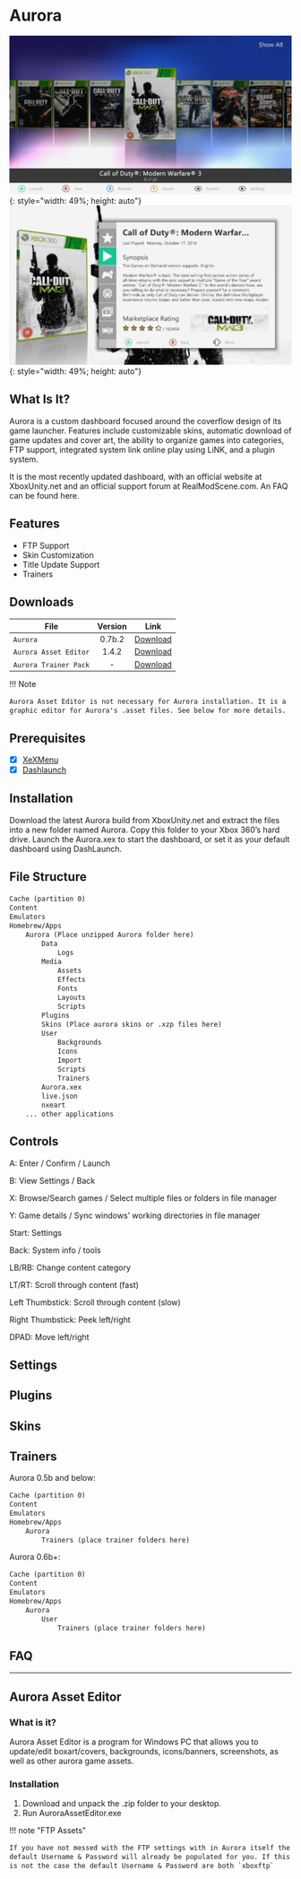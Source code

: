 # Aurora

![](../assets/images/Aurora1.png){: style="width: 49%; height: auto"}
![](../assets/images/Aurora2.png){: style="width: 49%; height: auto"}

## What Is It?

Aurora is a custom dashboard focused around the coverflow design of its game launcher. Features include customizable skins, automatic download of game updates and cover art, the ability to organize games into categories, FTP support, integrated system link online play using LiNK, and a plugin system.

It is the most recently updated dashboard, with an official website at XboxUnity.net and an official support forum at RealModScene.com. An FAQ can be found here.

## Features

* FTP Support
* Skin Customization
* Title Update Support
* Trainers

## Downloads

| File                  | Version | Link                                                                                           |
|-----------------------|:-------:|------------------------------------------------------------------------------------------------|
| `Aurora`              | 0.7b.2  | [Download](http://phoenix.xboxunity.net/downloads/Aurora%200.7b.2%20-%20Release%20Package.rar) |
| `Aurora Asset Editor` |  1.4.2  | [Download](https://github.com/XboxUnity/AuroraAssetEditor/releases)                            |
| `Aurora Trainer Pack` |    -    | [Download](https://drive.google.com/file/d/1a46uoDem1OvK80HhVk1Mvwdrtku9jS7g/view?usp=sharing) |

!!! Note

    Aurora Asset Editor is not necessary for Aurora installation. It is a graphic editor for Aurora's .asset files. See below for more details.

## Prerequisites

* [x] [XeXMenu](../xexmenu.md)
* [x] [Dashlaunch](../dashlaunch)

## Installation

Download the latest Aurora build from XboxUnity.net and extract the files into a new folder named Aurora. Copy this folder to your Xbox 360’s hard drive. Launch the Aurora.xex to start the dashboard, or set it as your default dashboard using DashLaunch.

## File Structure

``` { .yaml .no-copy }
Cache (partition 0)
Content
Emulators
Homebrew/Apps
    Aurora (Place unzipped Aurora folder here)
        Data
            Logs
        Media
            Assets
            Effects
            Fonts
            Layouts
            Scripts
        Plugins
        Skins (Place aurora skins or .xzp files here)
        User
            Backgrounds
            Icons
            Import
            Scripts
            Trainers
        Aurora.xex
        live.json
        nxeart
    ... other applications
```

## Controls

A: Enter / Confirm / Launch

B: View Settings / Back

X: Browse/Search games / Select multiple files or folders in file manager

Y: Game details / Sync windows’ working directories in file manager

Start: Settings

Back: System info / tools

LB/RB: Change content category

LT/RT: Scroll through content (fast)

Left Thumbstick: Scroll through content (slow)

Right Thumbstick: Peek left/right

DPAD: Move left/right

## Settings



## Plugins



## Skins

## Trainers

Aurora 0.5b and below:
``` { .yaml .no-copy }
Cache (partition 0)
Content
Emulators
Homebrew/Apps
    Aurora 
        Trainers (place trainer folders here)
```

Aurora 0.6b+:
``` { .yaml .no-copy }
Cache (partition 0)
Content
Emulators
Homebrew/Apps
    Aurora 
        User
            Trainers (place trainer folders here)
```

## FAQ

---

## Aurora Asset Editor

### What is it?

Aurora Asset Editor is a program for Windows PC that allows you to update/edit boxart/covers, backgrounds, icons/banners, screenshots, as well as other aurora game assets. 

### Installation

1. Download and unpack the .zip folder to your desktop. 
2. Run AuroraAssetEditor.exe

!!! note "FTP Assets"

    If you have not messed with the FTP settings with in Aurora itself the default Username & Password will already be populated for you. If this is not the case the default Username & Password are both `xboxftp`

